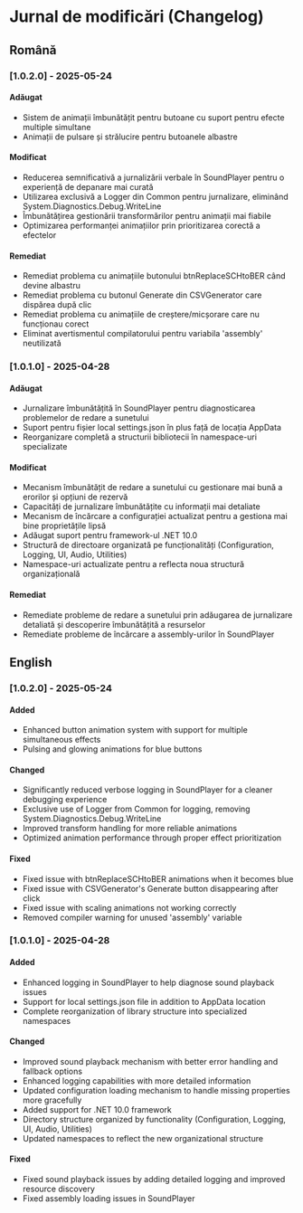 # Jurnal de modificări (Changelog)

## Română

### [1.0.2.0] - 2025-05-24

#### Adăugat
- Sistem de animații îmbunătățit pentru butoane cu suport pentru efecte multiple simultane
- Animații de pulsare și strălucire pentru butoanele albastre

#### Modificat
- Reducerea semnificativă a jurnalizării verbale în SoundPlayer pentru o experiență de depanare mai curată
- Utilizarea exclusivă a Logger din Common pentru jurnalizare, eliminând System.Diagnostics.Debug.WriteLine
- Îmbunătățirea gestionării transformărilor pentru animații mai fiabile
- Optimizarea performanței animațiilor prin prioritizarea corectă a efectelor

#### Remediat
- Remediat problema cu animațiile butonului btnReplaceSCHtoBER când devine albastru
- Remediat problema cu butonul Generate din CSVGenerator care dispărea după clic
- Remediat problema cu animațiile de creștere/micșorare care nu funcționau corect
- Eliminat avertismentul compilatorului pentru variabila 'assembly' neutilizată

### [1.0.1.0] - 2025-04-28

#### Adăugat
- Jurnalizare îmbunătățită în SoundPlayer pentru diagnosticarea problemelor de redare a sunetului
- Suport pentru fișier local settings.json în plus față de locația AppData
- Reorganizare completă a structurii bibliotecii în namespace-uri specializate

#### Modificat
- Mecanism îmbunătățit de redare a sunetului cu gestionare mai bună a erorilor și opțiuni de rezervă
- Capacități de jurnalizare îmbunătățite cu informații mai detaliate
- Mecanism de încărcare a configurației actualizat pentru a gestiona mai bine proprietățile lipsă
- Adăugat suport pentru framework-ul .NET 10.0
- Structură de directoare organizată pe funcționalități (Configuration, Logging, UI, Audio, Utilities)
- Namespace-uri actualizate pentru a reflecta noua structură organizațională

#### Remediat
- Remediate probleme de redare a sunetului prin adăugarea de jurnalizare detaliată și descoperire îmbunătățită a resurselor
- Remediate probleme de încărcare a assembly-urilor în SoundPlayer

## English

### [1.0.2.0] - 2025-05-24

#### Added
- Enhanced button animation system with support for multiple simultaneous effects
- Pulsing and glowing animations for blue buttons

#### Changed
- Significantly reduced verbose logging in SoundPlayer for a cleaner debugging experience
- Exclusive use of Logger from Common for logging, removing System.Diagnostics.Debug.WriteLine
- Improved transform handling for more reliable animations
- Optimized animation performance through proper effect prioritization

#### Fixed
- Fixed issue with btnReplaceSCHtoBER animations when it becomes blue
- Fixed issue with CSVGenerator's Generate button disappearing after click
- Fixed issue with scaling animations not working correctly
- Removed compiler warning for unused 'assembly' variable

### [1.0.1.0] - 2025-04-28

#### Added
- Enhanced logging in SoundPlayer to help diagnose sound playback issues
- Support for local settings.json file in addition to AppData location
- Complete reorganization of library structure into specialized namespaces

#### Changed
- Improved sound playback mechanism with better error handling and fallback options
- Enhanced logging capabilities with more detailed information
- Updated configuration loading mechanism to handle missing properties more gracefully
- Added support for .NET 10.0 framework
- Directory structure organized by functionality (Configuration, Logging, UI, Audio, Utilities)
- Updated namespaces to reflect the new organizational structure

#### Fixed
- Fixed sound playback issues by adding detailed logging and improved resource discovery
- Fixed assembly loading issues in SoundPlayer
